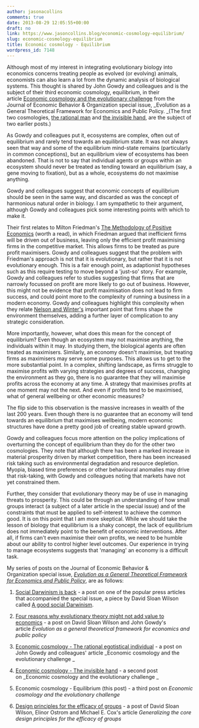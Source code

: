 ```yaml
---
author: jasonacollins
comments: true
date: 2013-08-29 12:05:55+00:00
draft: no
link: https://www.jasoncollins.blog/economic-cosmology-equilibrium/
slug: economic-cosmology-equilibrium
title: Economic cosmology - Equilibrium
wordpress_id: 7148
---
```


Although most of my interest in integrating evolutionary biology into economics concerns treating people as evolved (or evolving) animals, economists can also learn a lot from the dynamic analysis of biological systems. This thought is shared by John Gowdy and colleagues and is the subject of their third economic cosmology, equilibrium, in their article [Economic cosmology and the evolutionary challenge](https://doi.org/10.1016/j.jebo.2012.12.009) from the Journal of Economic Behavior & Organization special issue, _Evolution as a General Theoretical Framework for Economics and Public Policy. _(The first two cosmologies, [the rational man](https://www.jasoncollins.blog/economic-cosmology-the-rational-egotistical-individual/) and [the invisible hand](https://www.jasoncollins.blog/economic-cosmology-the-invisible-hand/), are the subject of two earlier posts.)

As Gowdy and colleagues put it, ecosystems are complex, often out of equilibrium and rarely tend towards an equilibrium state. It was not always seen that way and some of the equilibrium mind-state remains (particularly in common conceptions), but an equilibrium view of ecosystems has been abandoned. That is not to say that individual agents or groups within an ecosystem should never be treated as tending toward an equilibrium (say, a gene moving to fixation), but as a whole, ecosystems do not maximise anything.

Gowdy and colleagues suggest that economic concepts of equilibrium should be seen in the same way, and discarded as was the concept of harmonious natural order in biology. I am sympathetic to their argument, although Gowdy and colleagues pick some interesting points with which to make it.

Their first relates to Milton Friedman's [The Methodology of Positive Economics](http://www.ppge.ufrgs.br/giacomo/arquivos/eco02036/friedman-1966.pdf) (worth a read), in which Friedman argued that inefficient firms will be driven out of business, leaving only the efficient profit maximising firms in the competitive market. This allows firms to be treated as pure profit maximisers. Gowdy and colleagues suggest that the problem with Friedman's approach is not that it is evolutionary, but rather that it is not evolutionary enough. This is a fair enough point, as adaptionist hypotheses such as this require testing to move beyond a 'just-so' story. For example, Gowdy and colleagues refer to studies suggesting that firms that are narrowly focussed on profit are more likely to go out of business. However, this might not be evidence that profit maximisation does not lead to firm success, and could point more to the complexity of running a business in a modern economy. Gowdy and colleagues highlight this complexity when they relate [Nelson and Winter's](https://www.jasoncollins.blog/nelson-and-winters-an-evolutionary-theory-of-economic-change/) important point that firms shape the environment themselves, adding a further layer of complication to any strategic consideration.

More importantly, however, what does this mean for the concept of equilibrium? Even though an ecosystem may not maximise anything, the individuals within it may. In studying them, the biological agents are often treated as maximisers. Similarly, an economy doesn't maximise, but treating firms as maximisers may serve some purposes. This allows us to get to the more substantial point. In a complex, shifting landscape, as firms struggle to maximise profits with varying strategies and degrees of success, changing the environment as they go, there is no guarantee that they will maximise profits across the economy at any time. A strategy that maximises profits at one moment may not the next. And even if profits tend to be maximised, what of general wellbeing or other economic measures?

The flip side to this observation is the massive increases in wealth of the last 200 years. Even though there is no guarantee that an economy will tend towards an equilibrium that maximises wellbeing, modern economic structures have done a pretty good job of creating stable upward growth.

Gowdy and colleagues focus more attention on the policy implications of overturning the concept of equilibrium than they do for the other two cosmologies. They note that although there has been a marked increase in material prosperity driven by market competition, there has been increased risk taking such as environmental degradation and resource depletion. Myopia, biased time preferences or other behavioural anomalies may drive that risk-taking, with Gowdy and colleagues noting that markets have not yet constrained them.

Further, they consider that evolutionary theory may be of use in managing threats to prosperity. This could be through an understanding of how small groups interact (a subject of a later article in the special issue) and of the constraints that must be applied to self-interest to achieve the common good. It is on this point that I am more skeptical. While we should take the lesson of biology that equilibrium is a shaky concept, the lack of equilibrium does not immediately point to the benefit of economic interventions. After all, if firms can't even maximise their own profits, we need to be humble about our ability to control higher level outcomes. Our experience in trying to manage ecosystems suggests that 'managing' an economy is a difficult task.

My series of posts on the Journal of Economic Behavior & Organization special issue, [_Evolution as a General Theoretical Framework for Economics and Public Policy_](http://www.sciencedirect.com/science/journal/01672681/90/supp/S), are as follows:



	
  1. [Social Darwinism is back](https://www.jasoncollins.blog/social-darwinism-is-back/) - a post on one of the popular press articles that accompanied the special issue, a piece by David Sloan Wilson called [A good social Darwinism](http://www.aeonmagazine.com/living-together/how-evolution-can-reform-economics/).

	
  2. [Four reasons why evolutionary theory might not add value to economics](https://www.jasoncollins.blog/four-reasons-why-evolutionary-theory-might-not-add-value-to-economics/) - a post on David Sloan Wilson and John Gowdy's article _Evolution as a general theoretical framework for economics and public policy_

	
  3. [Economic cosmology - The rational egotistical individual](https://www.jasoncollins.blog/economic-cosmology-the-rational-egotistical-individual/) - a post on John Gowdy and colleagues' article _Economic cosmology and the evolutionary challenge _

	
  4. [Economic cosmology - The invisible hand](https://www.jasoncollins.blog/economic-cosmology-the-invisible-hand/) - a second post on _Economic cosmology and the evolutionary challenge _

	
  5. Economic cosmology - Equilibrium (this post) - a third post on _Economic cosmology and the evolutionary challenge_

	
  6. [Design principles for the efficacy of groups](https://www.jasoncollins.blog/design-principles-efficacy-groups/) - a post of David Sloan Wilson, Elinor Ostrom and Michael E. Cox's article _Generalizing the core design principles for the efficacy of groups_


